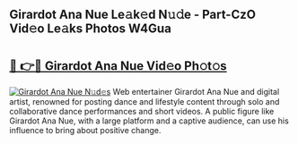 ## Girardot Ana Nue Le𝚊k𝚎d N𝚞𝚍e - Part-CzO Vid𝚎o Le𝚊ks Photos W4Gua

# <h2><a href="http://fb9k104.evod.top/?m=Girardot+Ana+Nue">🔗 👉🔴 Girardot Ana Nue Vid𝚎o Ph𝚘t𝚘s</a></h2>

[![Girardot Ana Nue N𝚞d𝚎s](https://i.imgur.com/8V9OHl7.gif)](http://fb9k104.evod.top/?m=Girardot+Ana+Nue)
Web entertainer Girardot Ana Nue and digital artist, renowned for posting dance and lifestyle content through solo and collaborative dance performances and short videos. A public figure like Girardot Ana Nue, with a large platform and a captive audience, can use his influence to bring about positive change. 
